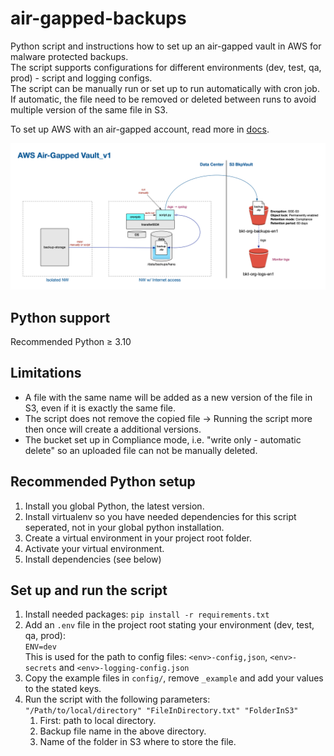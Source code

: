 # air-gapped-backups
Python script and instructions how to set up an air-gapped vault in AWS for malware protected backups.  
The script supports configurations for different environments (dev, test, qa, prod) - script and logging configs.  
The script can be manually run or set up to run automatically with cron job. If automatic, the file need to be removed 
or deleted between runs to avoid multiple version of the same file in S3. 

To set up AWS with an air-gapped account, read more in [docs](docs/Home.md).

![](docs/img/AWS_Air-Gapped_Vault_v1.png)

## Python support
Recommended Python ≥ 3.10

## Limitations
* A file with the same name will be added as a new version of the file in S3, even if it is exactly the same file.
* The script does not remove the copied file -> Running the script more then once will create a additional versions.
* The bucket set up in Compliance mode, i.e. "write only - automatic delete" so an uploaded file can not be manually deleted. 

## Recommended Python setup
1. Install you global Python, the latest version.
2. Install virtualenv so you have needed dependencies for this script seperated, not in your global python installation.
3. Create a virtual environment in your project root folder.
4. Activate your virtual environment.
5. Install dependencies (see below)

## Set up and run the script 
1. Install needed packages: `pip install -r requirements.txt`
2. Add an `.env` file in the project root stating your environment (dev, test, qa, prod):  
   ```ENV=dev```  
   This is used for the path to config files: `<env>-config,json`, `<env>-secrets` and `<env>-logging-config.json`
3. Copy the example files in `config/`, remove `_example` and add your values to the stated keys.
4. Run the script with the following parameters: `"/Path/to/local/directory" "FileInDirectory.txt" "FolderInS3"`
   1. First: path to local directory.
   2. Backup file name in the above directory.
   3. Name of the folder in S3 where to store the file.

